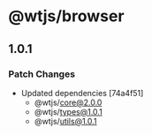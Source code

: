 # @wtjs/browser

## 1.0.1

### Patch Changes

- Updated dependencies [74a4f51]
  - @wtjs/core@2.0.0
  - @wtjs/types@1.0.1
  - @wtjs/utils@1.0.1
